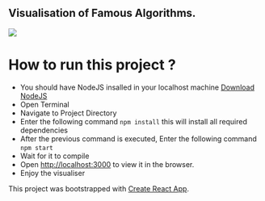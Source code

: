 ## Visualisation of Famous Algorithms.

<img src="https://i.ibb.co/y86B7Wk/main-prj.png" />

# How to run this project ?

- You should have NodeJS insalled in your localhost machine [Download NodeJS](https://nodejs.org/en/)
- Open Terminal
- Navigate to Project Directory
- Enter the following command `npm install` this will install all required dependencies
- After the previous command is executed, Enter the following command `npm start`
- Wait for it to compile
- Open [http://localhost:3000](http://localhost:3000) to view it in the browser.
- Enjoy the visualiser

This project was bootstrapped with [Create React App](https://github.com/facebook/create-react-app).
